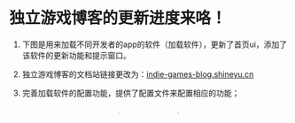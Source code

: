 # 独立游戏博客的更新进度来咯！

1. 下图是用来加载不同开发者的app的软件（加载软件），更新了首页ui，添加了该软件的更新功能和提示窗口。
   
2. 独立游戏博客的文档站链接更改为：[indie-games-blog.shineyu.cn](https://indie-games-blog.shineyu.cn)
   
3. 完善加载软件的配置功能，提供了配置文件来配置相应的功能；

<center>
    <img src="/Indie_Games_Blog/2023_9_18/2023_9_18_img1.webp" style="zoom:10%;display:inline;margin-right:1000px" data-fancybox="gallery"/>
    <img src="/Indie_Games_Blog/2023_9_18/2023_9_18_img2.webp" style="zoom:10%;display:inline" data-fancybox="gallery"/>
</center>

